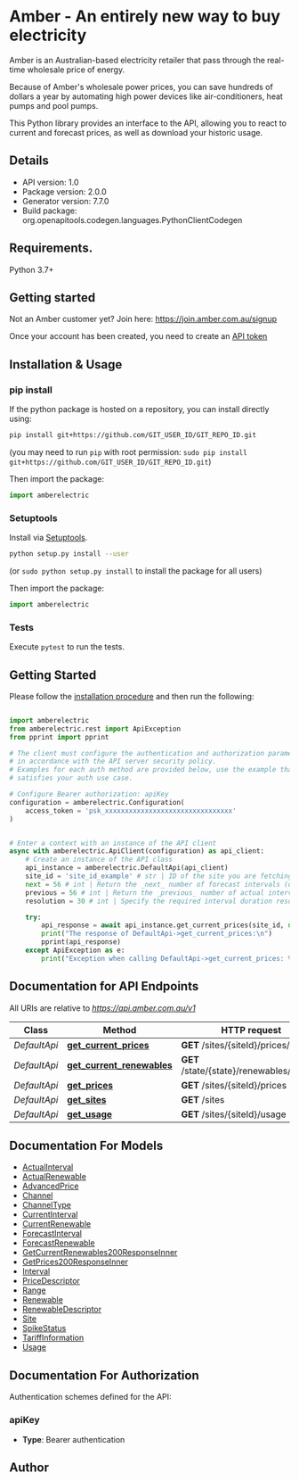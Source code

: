 # Amber - An entirely new way to buy electricity

Amber is an Australian-based electricity retailer that pass through the real-time wholesale price of energy.

Because of Amber's wholesale power prices, you can save hundreds of dollars a year by automating high power devices like air-conditioners, heat pumps and pool pumps.

This Python library provides an interface to the API, allowing you to react to current and forecast prices, as well as download your historic usage.

## Details

- API version: 1.0
- Package version: 2.0.0
- Generator version: 7.7.0
- Build package: org.openapitools.codegen.languages.PythonClientCodegen

## Requirements.

Python 3.7+

## Getting started

Not an Amber customer yet? Join here: https://join.amber.com.au/signup

Once your account has been created, you need to create an [API token](https://app.amber.com.au/developers)

## Installation & Usage

### pip install

If the python package is hosted on a repository, you can install directly using:

```sh
pip install git+https://github.com/GIT_USER_ID/GIT_REPO_ID.git
```

(you may need to run `pip` with root permission: `sudo pip install git+https://github.com/GIT_USER_ID/GIT_REPO_ID.git`)

Then import the package:

```python
import amberelectric
```

### Setuptools

Install via [Setuptools](http://pypi.python.org/pypi/setuptools).

```sh
python setup.py install --user
```

(or `sudo python setup.py install` to install the package for all users)

Then import the package:

```python
import amberelectric
```

### Tests

Execute `pytest` to run the tests.

## Getting Started

Please follow the [installation procedure](#installation--usage) and then run the following:

```python

import amberelectric
from amberelectric.rest import ApiException
from pprint import pprint

# The client must configure the authentication and authorization parameters
# in accordance with the API server security policy.
# Examples for each auth method are provided below, use the example that
# satisfies your auth use case.

# Configure Bearer authorization: apiKey
configuration = amberelectric.Configuration(
    access_token = 'psk_xxxxxxxxxxxxxxxxxxxxxxxxxxxxxxxx'
)


# Enter a context with an instance of the API client
async with amberelectric.ApiClient(configuration) as api_client:
    # Create an instance of the API class
    api_instance = amberelectric.DefaultApi(api_client)
    site_id = 'site_id_example' # str | ID of the site you are fetching prices for. Can be found using the `/sites` enpoint
    next = 56 # int | Return the _next_ number of forecast intervals (optional)
    previous = 56 # int | Return the _previous_ number of actual intervals. (optional)
    resolution = 30 # int | Specify the required interval duration resolution. Valid options: 30. Default: 30 (optional) (default to 30)

    try:
        api_response = await api_instance.get_current_prices(site_id, next=next, previous=previous, resolution=resolution)
        print("The response of DefaultApi->get_current_prices:\n")
        pprint(api_response)
    except ApiException as e:
        print("Exception when calling DefaultApi->get_current_prices: %s\n" % e)

```

## Documentation for API Endpoints

All URIs are relative to *https://api.amber.com.au/v1*

| Class        | Method                                                                  | HTTP request                              | Description |
| ------------ | ----------------------------------------------------------------------- | ----------------------------------------- | ----------- |
| _DefaultApi_ | [**get_current_prices**](docs/DefaultApi.md#get_current_prices)         | **GET** /sites/{siteId}/prices/current    |
| _DefaultApi_ | [**get_current_renewables**](docs/DefaultApi.md#get_current_renewables) | **GET** /state/{state}/renewables/current |
| _DefaultApi_ | [**get_prices**](docs/DefaultApi.md#get_prices)                         | **GET** /sites/{siteId}/prices            |
| _DefaultApi_ | [**get_sites**](docs/DefaultApi.md#get_sites)                           | **GET** /sites                            |
| _DefaultApi_ | [**get_usage**](docs/DefaultApi.md#get_usage)                           | **GET** /sites/{siteId}/usage             |

## Documentation For Models

- [ActualInterval](docs/ActualInterval.md)
- [ActualRenewable](docs/ActualRenewable.md)
- [AdvancedPrice](docs/AdvancedPrice.md)
- [Channel](docs/Channel.md)
- [ChannelType](docs/ChannelType.md)
- [CurrentInterval](docs/CurrentInterval.md)
- [CurrentRenewable](docs/CurrentRenewable.md)
- [ForecastInterval](docs/ForecastInterval.md)
- [ForecastRenewable](docs/ForecastRenewable.md)
- [GetCurrentRenewables200ResponseInner](docs/GetCurrentRenewables200ResponseInner.md)
- [GetPrices200ResponseInner](docs/GetPrices200ResponseInner.md)
- [Interval](docs/Interval.md)
- [PriceDescriptor](docs/PriceDescriptor.md)
- [Range](docs/Range.md)
- [Renewable](docs/Renewable.md)
- [RenewableDescriptor](docs/RenewableDescriptor.md)
- [Site](docs/Site.md)
- [SpikeStatus](docs/SpikeStatus.md)
- [TariffInformation](docs/TariffInformation.md)
- [Usage](docs/Usage.md)

<a id="documentation-for-authorization"></a>

## Documentation For Authorization

Authentication schemes defined for the API:
<a id="apiKey"></a>

### apiKey

- **Type**: Bearer authentication

## Author
